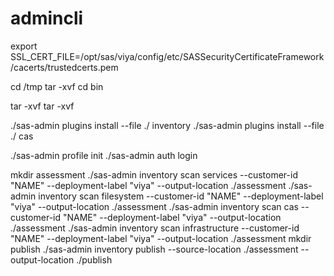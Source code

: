 # admincli

export SSL_CERT_FILE=/opt/sas/viya/config/etc/SASSecurityCertificateFramework/cacerts/trustedcerts.pem

cd /tmp
tar -xvf <sas-admin>
cd bin

tar -xvf <invfile>
tar -xvf <casfile>

./sas-admin plugins install --file ./<invfile> inventory
./sas-admin plugins install --file ./<casfile> cas

./sas-admin profile init
./sas-admin auth login



mkdir assessment
./sas-admin inventory scan services --customer-id "NAME" --deployment-label "viya" --output-location ./assessment
./sas-admin inventory scan filesystem --customer-id "NAME" --deployment-label "viya" --output-location ./assessment
./sas-admin inventory scan cas --customer-id "NAME" --deployment-label "viya" --output-location ./assessment
./sas-admin inventory scan infrastructure --customer-id "NAME" --deployment-label "viya" --output-location ./assessment
mkdir publish
./sas-admin inventory publish --source-location ./assessment --output-location ./publish
